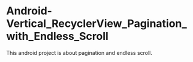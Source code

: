 # Android-Vertical_RecyclerView_Pagination_with_Endless_Scroll
This android project is about pagination and endless scroll.
